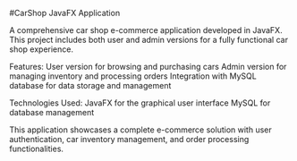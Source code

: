 #CarShop JavaFX Application

A comprehensive car shop e-commerce application developed in JavaFX. This project includes both user and admin versions for a fully functional car shop experience.

Features:
    User version for browsing and purchasing cars
    Admin version for managing inventory and processing orders
    Integration with MySQL database for data storage and management

Technologies Used:
    JavaFX for the graphical user interface
    MySQL for database management

This application showcases a complete e-commerce solution with user authentication, car inventory management, and order processing functionalities.

